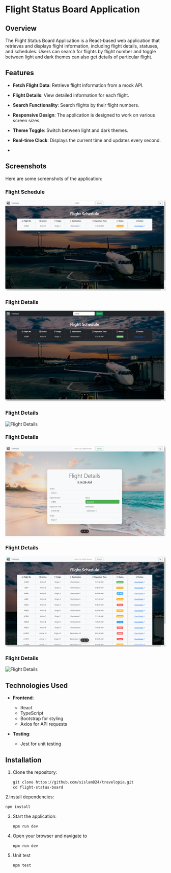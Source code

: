 # Flight Status Board Application

## Overview

The Flight Status Board Application is a React-based web application that retrieves and displays flight information, including flight details, statuses, and schedules. Users can search for flights by flight number and toggle between light and dark themes can also get details of particular flight.

## Features

- **Fetch Flight Data**: Retrieve flight information from a mock API.
- **Flight Details**: View detailed information for each flight.
- **Search Functionality**: Search flights by their flight numbers.
- **Responsive Design**: The application is designed to work on various screen sizes.
- **Theme Toggle**: Switch between light and dark themes.
- **Real-time Clock**: Displays the current time and updates every second.

- 
## Screenshots

Here are some screenshots of the application:

### Flight Schedule
![Flight Schedule](src/assets/screenshot2.png)

### Flight Details
![Flight Details](src/assets/screenshot3.png)

### Flight Details
![Flight Details](src/assets/screenshot4.png)

### Flight Details
![Flight Details](src/assets/screenshot5.png)

### Flight Details
![Flight Details](src/assets/screenshot6.png)

### Flight Details
![Flight Details](src/assets/screenshot7.png)

## Technologies Used

- **Frontend**:

  - React
  - TypeScript
  - Bootstrap for styling
  - Axios for API requests

- **Testing**:
  - Jest for unit testing

## Installation

1. Clone the repository:

   ```
   git clone https://github.com/sislam824/travelopia.git
   cd flight-status-board

   ```

   
2.Install dependencies: 

   ```
   npm install
   
   ```

3. Start the application:

   ```
   npm run dev
   
   ```
   
4. Open your browser and navigate to
   
   ```
   npm run dev
   
   ```
6. Unit test
   ```
   npm test
   
   ```

